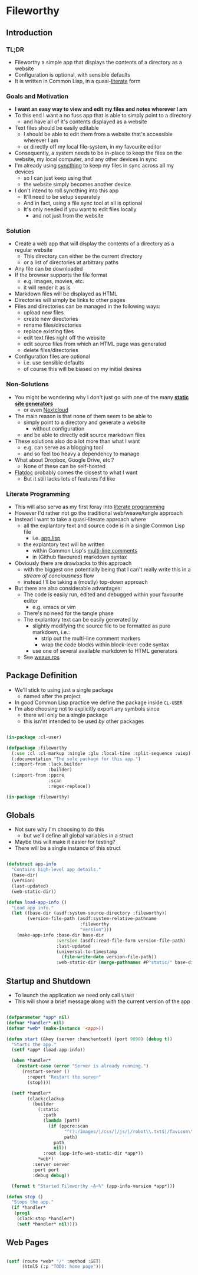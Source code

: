# Fileworthy

## Introduction

### TL;DR

* Fileworthy a simple app that displays the contents of a directory as a website
* Configuration is optional, with sensible defaults
* It is written in Common Lisp, in a quasi-[literate](http://www.literateprogramming.com/knuthweb.pdf) form

### Goals and Motivation

* **I want an easy way to view and edit my files and notes wherever I am**
* To this end I want a no fuss app that is able to simply point to a directory
  * and have all of it's contents displayed as a website
* Text files should be easily editable
  * I should be able to edit them from a website that's accessible wherever I am
  * or directly off my local file-system, in my favourite editor
* Consequently, a system needs to be in-place to keep the files on the website, my local computer, and any other devices in sync
* I'm already using [syncthing](https://syncthing.net) to keep my files in sync across all my devices
  * so I can just keep using that
  * the website simply becomes another device
* I don't intend to roll syncthing into this app
  * It'll need to be setup separately
  * And in fact, using a file sync tool at all is optional
  * It's only needed if you want to edit files locally
    * and not just from the website

### Solution

* Create a web app that will display the contents of a directory as a regular website
  * This directory can either be the current directory
  * or a list of directories at arbitrary paths
* Any file can be downloaded
* If the browser supports the file format
  * e.g. images, movies, etc.
  * it will render it as is
* Markdown files will be displayed as HTML
* Directories will simply be links to other pages
* Files and directories can be managed in the following ways:
  * upload new files
  * create new directories
  * rename files/directories
  * replace existing files
  * edit text files right off the website
  * edit source files from which an HTML page was generated
  * delete files/directories
* Configuration files are optional
  * i.e. use sensible defaults
  * of course this will be biased on *my* initial desires

### Non-Solutions

* You might be wondering why I don't just go with one of the many **[static site generators](https://www.staticgen.com/)**
  * or even [Nextcloud](https://nextcloud.com/)
* The main reason is that none of them seem to be able to
  * simply point to a directory and generate a website
    * without configuration
  * and be able to directly edit source markdown files
* These solutions also do a lot more than what I want
  * e.g. can serve as a blogging tool
  * and so feel too heavy a dependency to manage
* What about Dropbox, Google Drive, etc.?
  * None of these can be self-hosted
* [Flatdoc](http://ricostacruz.com/flatdoc/) probably comes the closest to what I want
  * But it still lacks lots of features I'd like

### Literate Programming

* This will also serve as my first foray into [literate programming](http://www.literateprogramming.com/knuthweb.pdf)
* However I'd rather not go the traditional web/weave/tangle approach
* Instead I want to take a quasi-literate approach where
  * all the explantory text and source code is in a single Common Lisp file
    * i.e. [app.lisp](../app.lisp)
  * the explantory text will be written
    * within Common Lisp's [multi-line comments](http://clhs.lisp.se/Body/02_dhs.htm)
    * in (Github flavoured) markdown syntax
* Obviously there are drawbacks to this approach
  * with the biggest one potentially being that I can't really write this in
    a *stream of conciousness* flow
  * instead I'll be taking a (mostly) top-down approach
* But there are also considerable advantages:
  * The code is easily run, edited and debugged within your favourite editor
    * e.g. emacs or vim
  * There's no need for the tangle phase
  * The explantory text can be easily generated by
    * slightly modifying the source file to be formatted as pure markdown, i.e.:
      * strip out the multi-line comment markers
      * wrap the code blocks within block-level code syntax
    * use one of several available markdown to HTML generators
  * See [weave.ros](../weave.ros)

## Package Definition

* We'll stick to using just a single package
  * named after the project
* In good Common Lisp practice we define the package inside `CL-USER`
* I'm also choosing not to explicitly export any symbols since
  * there will only be a single package
  * this isn'nt intended to be used *by* other packages

```lisp

(in-package :cl-user)

(defpackage :fileworthy
  (:use :cl :cl-markup :ningle :glu :local-time :split-sequence :uiop)
  (:documentation "The sole package for this app.")
  (:import-from :lack.builder
                :builder)
  (:import-from :ppcre
                :scan
                :regex-replace))

(in-package :fileworthy)


```

## Globals

* Not sure why I'm choosing to do this
  * but we'll define all global variables in a struct
* Maybe this will make it easier for testing?
* There will be a single instance of this struct

```lisp

(defstruct app-info
  "Contains high-level app details."
  (base-dir)
  (version)
  (last-updated)
  (web-static-dir))

(defun load-app-info ()
  "Load app info."
  (let ((base-dir (asdf:system-source-directory :fileworthy))
        (version-file-path (asdf:system-relative-pathname
                            :fileworthy
                            "version")))
    (make-app-info :base-dir base-dir 
                   :version (asdf::read-file-form version-file-path)
                   :last-updated
                   (universal-to-timestamp
                     (file-write-date version-file-path))
                   :web-static-dir (merge-pathnames #P"static/" base-dir))))


```

## Startup and Shutdown

* To launch the application we need only call `START`
* This will show a brief message along with the current version of the app

```lisp

(defparameter *app* nil)
(defvar *handler* nil)
(defvar *web* (make-instance '<app>))

(defun start (&key (server :hunchentoot) (port 9090) (debug t))
  "Starts the app."
  (setf *app* (load-app-info))

  (when *handler*
    (restart-case (error "Server is already running.")
      (restart-server ()
        :report "Restart the server"
        (stop))))

  (setf *handler*
        (clack:clackup
          (builder
            (:static
              :path
              (lambda (path)
                (if (ppcre:scan
                      "^(?:/images/|/css/|/js/|/robot\\.txt$|/favicon\\.ico$)"
                      path)
                  path
                  nil))
              :root (app-info-web-static-dir *app*))
            *web*)
          :server server
          :port port
          :debug debug))

  (format t "Started Fileworthy ~A~%" (app-info-version *app*)))

(defun stop ()
  "Stops the app."
  (if *handler*
   (prog1
    (clack:stop *handler*)
    (setf *handler* nil))))


```

## Web Pages

```lisp

(setf (route *web* "/" :method :GET)
      (html5 (:p "TODO: home page")))

```
